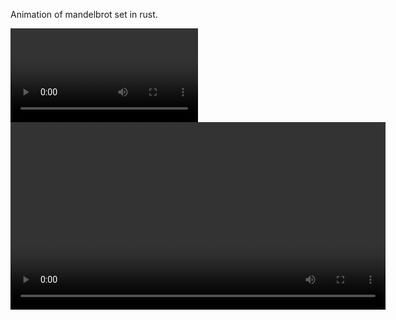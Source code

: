 Animation of mandelbrot set in rust.
  
![Mandelbrot Set Animation](mandelbrot.mp4)
<video src="mandelbrot.mp4" controls autoplay width="600">
    Your browser does not support the video tag.
</video>